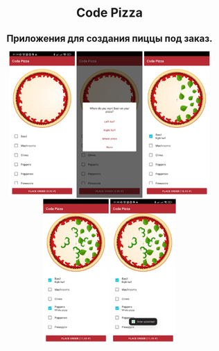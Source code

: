 <h1 align="center">Code Pizza</h1>
<h2 align="center">Приложения для создания пиццы под заказ.</h2>
<p align="center">
<img src="readme_assets/Screenshot_2023-01-14-21-19-57-101_com.tenevyh.android.codapizza.jpg" width="30%">
<img src="readme_assets/Screenshot_2023-01-14-21-20-02-048_com.tenevyh.android.codapizza.jpg" width="30%">
<img src="readme_assets/Screenshot_2023-01-14-21-20-08-767_com.tenevyh.android.codapizza.jpg" width="30%">
<img src="readme_assets/Screenshot_2023-01-14-21-20-18-558_com.tenevyh.android.codapizza.jpg" width="30%">
<img src="readme_assets/Screenshot_2023-01-14-21-20-31-771_com.tenevyh.android.codapizza.jpg" width="30%">
</p>
